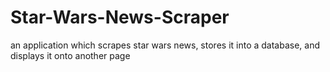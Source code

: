 # Star-Wars-News-Scraper
an application which scrapes star wars news, stores it into a database, and displays it onto another page
